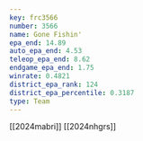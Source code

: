 ```yaml
---
key: frc3566
number: 3566
name: Gone Fishin'
epa_end: 14.89
auto_epa_end: 4.53
teleop_epa_end: 8.62
endgame_epa_end: 1.75
winrate: 0.4821
district_epa_rank: 124
district_epa_percentile: 0.3187
type: Team
---
```

[[2024mabri]]
[[2024nhgrs]]

